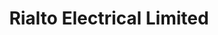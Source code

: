 ---
title: "Rialto Electrical Limited"
url: /dublin/rialto-electrical-limited/
shop: electronics
---